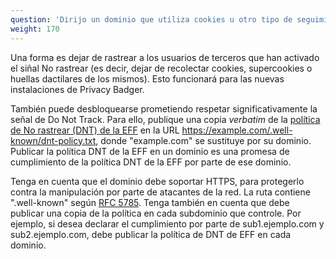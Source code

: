 ```yaml
---
question: 'Dirijo un dominio que utiliza cookies u otro tipo de seguimiento. ¿Cómo puedo evitar que Privacy Badger me bloquee?'
weight: 170
---
```


Una forma es dejar de rastrear a los usuarios de terceros que han activado el siñal No rastrear (es decir, dejar de recolectar cookies, supercookies o huellas dactilares de los mismos). Esto funcionará para las nuevas instalaciones de Privacy Badger.

También puede desbloquearse prometiendo respetar significativamente la señal de Do Not Track. Para ello, publique una copia _verbatim_ de la [política de No rastrear (DNT) de la EFF](https://www.eff.org/dnt-policy) en la URL https://example.com/.well-known/dnt-policy.txt, donde "example.com" se sustituye por su dominio. Publicar la política DNT de la EFF en un dominio es una promesa de cumplimiento de la política DNT de la EFF por parte de ese dominio.

Tenga en cuenta que el dominio debe soportar HTTPS, para protegerlo contra la manipulación por parte de atacantes de la red. La ruta contiene ".well-known" según [RFC 5785](https://tools.ietf.org/html/rfc5785). Tenga también en cuenta que debe publicar una copia de la política en cada subdominio que controle. Por ejemplo, si desea declarar el cumplimiento por parte de sub1.ejemplo.com y sub2.ejemplo.com, debe publicar la política de DNT de EFF en cada dominio.
